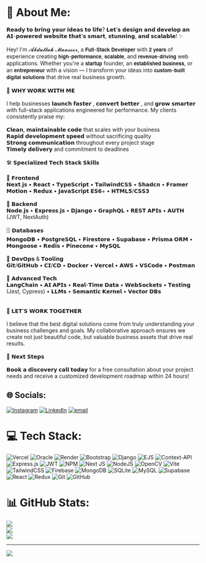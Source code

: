 # 💫 About Me:
𝗥𝗲𝗮𝗱𝘆 𝘁𝗼 𝗯𝗿𝗶𝗻𝗴 𝘆𝗼𝘂𝗿 𝗶𝗱𝗲𝗮𝘀 𝘁𝗼 𝗹𝗶𝗳𝗲? 𝗟𝗲𝘁'𝘀 𝗱𝗲𝘀𝗶𝗴𝗻 𝗮𝗻𝗱 𝗱𝗲𝘃𝗲𝗹𝗼𝗽 𝗮𝗻 𝗔𝗜-𝗽𝗼𝘄𝗲𝗿𝗲𝗱 𝘄𝗲𝗯𝘀𝗶𝘁𝗲 𝘁𝗵𝗮𝘁'𝘀 𝘀𝗺𝗮𝗿𝘁, 𝘀𝘁𝘂𝗻𝗻𝗶𝗻𝗴, 𝗮𝗻𝗱 𝘀𝗰𝗮𝗹𝗮𝗯𝗹𝗲! ✨<br><br>Hey! I'm 𝓐𝓫𝓭𝓾𝓵𝓵𝓪𝓱 𝓜𝓪𝓷𝓼𝓸𝓸𝓻, a 𝗙𝘂𝗹𝗹-𝗦𝘁𝗮𝗰𝗸 𝗗𝗲𝘃𝗲𝗹𝗼𝗽𝗲𝗿 with 𝟮 𝘆𝗲𝗮𝗿𝘀 of experience creating 𝗵𝗶𝗴𝗵-𝗽𝗲𝗿𝗳𝗼𝗿𝗺𝗮𝗻𝗰𝗲, 𝘀𝗰𝗮𝗹𝗮𝗯𝗹𝗲, and 𝗿𝗲𝘃𝗲𝗻𝘂𝗲-𝗱𝗿𝗶𝘃𝗶𝗻𝗴 web applications. Whether you're a 𝘀𝘁𝗮𝗿𝘁𝘂𝗽 founder, an 𝗲𝘀𝘁𝗮𝗯𝗹𝗶𝘀𝗵𝗲𝗱 𝗯𝘂𝘀𝗶𝗻𝗲𝘀𝘀, or an 𝗲𝗻𝘁𝗿𝗲𝗽𝗿𝗲𝗻𝗲𝘂𝗿 with a vision — I transform your ideas into 𝗰𝘂𝘀𝘁𝗼𝗺-𝗯𝘂𝗶𝗹𝘁 𝗱𝗶𝗴𝗶𝘁𝗮𝗹 𝘀𝗼𝗹𝘂𝘁𝗶𝗼𝗻𝘀 that drive real business growth.<br><br>🌟 𝗪𝗛𝗬 𝗪𝗢𝗥𝗞 𝗪𝗜𝗧𝗛 𝗠𝗘<br><br>I help businesses 𝗹𝗮𝘂𝗻𝗰𝗵 𝗳𝗮𝘀𝘁𝗲𝗿 , 𝗰𝗼𝗻𝘃𝗲𝗿𝘁 𝗯𝗲𝘁𝘁𝗲𝗿 , and 𝗴𝗿𝗼𝘄 𝘀𝗺𝗮𝗿𝘁𝗲𝗿 with full-stack applications engineered for performance. My clients consistently praise my:<br><br>𝗖𝗹𝗲𝗮𝗻, 𝗺𝗮𝗶𝗻𝘁𝗮𝗶𝗻𝗮𝗯𝗹𝗲 𝗰𝗼𝗱𝗲 that scales with your business<br>𝗥𝗮𝗽𝗶𝗱 𝗱𝗲𝘃𝗲𝗹𝗼𝗽𝗺𝗲𝗻𝘁 𝘀𝗽𝗲𝗲𝗱 without sacrificing quality<br>𝗦𝘁𝗿𝗼𝗻𝗴 𝗰𝗼𝗺𝗺𝘂𝗻𝗶𝗰𝗮𝘁𝗶𝗼𝗻 throughout every project stage<br>𝗧𝗶𝗺𝗲𝗹𝘆 𝗱𝗲𝗹𝗶𝘃𝗲𝗿𝘆 and commitment to deadlines<br><br>🛠️ 𝗦𝗽𝗲𝗰𝗶𝗮𝗹𝗶𝘇𝗲𝗱 𝗧𝗲𝗰𝗵 𝗦𝘁𝗮𝗰𝗸 𝗦𝗸𝗶𝗹𝗹𝘀<br><br>🎨 𝗙𝗿𝗼𝗻𝘁𝗲𝗻𝗱<br>𝗡𝗲𝘅𝘁.𝗷𝘀 • 𝗥𝗲𝗮𝗰𝘁 • 𝗧𝘆𝗽𝗲𝗦𝗰𝗿𝗶𝗽𝘁 • 𝗧𝗮𝗶𝗹𝘄𝗶𝗻𝗱𝗖𝗦𝗦 • 𝗦𝗵𝗮𝗱𝗰𝗻 • 𝗙𝗿𝗮𝗺𝗲𝗿 𝗠𝗼𝘁𝗶𝗼𝗻 • 𝗥𝗲𝗱𝘂𝘅  • 𝗝𝗮𝘃𝗮𝗦𝗰𝗿𝗶𝗽𝘁 𝗘𝗦𝟲+ • 𝗛𝗧𝗠𝗟𝟱/𝗖𝗦𝗦𝟯<br><br>🔧 𝗕𝗮𝗰𝗸𝗲𝗻𝗱<br>𝗡𝗼𝗱𝗲.𝗷𝘀 • 𝗘𝘅𝗽𝗿𝗲𝘀𝘀.𝗷𝘀 • 𝗗𝗷𝗮𝗻𝗴𝗼 • 𝗚𝗿𝗮𝗽𝗵𝗤𝗟 • 𝗥𝗘𝗦𝗧 𝗔𝗣𝗜𝘀 • 𝗔𝗨𝗧𝗛 (JWT, NextAuth)<br><br>🗄️ 𝗗𝗮𝘁𝗮𝗯𝗮𝘀𝗲𝘀<br>𝗠𝗼𝗻𝗴𝗼𝗗𝗕 • 𝗣𝗼𝘀𝘁𝗴𝗿𝗲𝗦𝗤𝗟 • 𝗙𝗶𝗿𝗲𝘀𝘁𝗼𝗿𝗲 • 𝗦𝘂𝗽𝗮𝗯𝗮𝘀𝗲 • 𝗣𝗿𝗶𝘀𝗺𝗮 𝗢𝗥𝗠 • 𝗠𝗼𝗻𝗴𝗼𝗼𝘀𝗲 • 𝗥𝗲𝗱𝗶𝘀 • 𝗣𝗶𝗻𝗲𝗰𝗼𝗻𝗲 • 𝗠𝘆𝗦𝗤𝗟<br><br>🚀 𝗗𝗲𝘃𝗢𝗽𝘀 & 𝗧𝗼𝗼𝗹𝗶𝗻𝗴<br>𝗚𝗶𝘁/𝗚𝗶𝘁𝗛𝘂𝗯 • 𝗖𝗜/𝗖𝗗 • 𝗗𝗼𝗰𝗸𝗲𝗿 • 𝗩𝗲𝗿𝗰𝗲𝗹 • 𝗔𝗪𝗦 • 𝗩𝗦𝗖𝗼𝗱𝗲 • 𝗣𝗼𝘀𝘁𝗺𝗮𝗻<br><br>🤖 𝗔𝗱𝘃𝗮𝗻𝗰𝗲𝗱 𝗧𝗲𝗰𝗵<br>𝗟𝗮𝗻𝗴𝗖𝗵𝗮𝗶𝗻 • 𝗔𝗜 𝗔𝗣𝗜𝘀 • 𝗥𝗲𝗮𝗹-𝗧𝗶𝗺𝗲 𝗗𝗮𝘁𝗮 • 𝗪𝗲𝗯𝗦𝗼𝗰𝗸𝗲𝘁𝘀 • 𝗧𝗲𝘀𝘁𝗶𝗻𝗴 (Jest, Cypress) • 𝗟𝗟𝗠𝘀 • 𝗦𝗲𝗺𝗮𝗻𝘁𝗶𝗰 𝗞𝗲𝗿𝗻𝗲𝗹 • 𝗩𝗲𝗰𝘁𝗼𝗿 𝗗𝗕𝘀<br><br><br>🤝 𝗟𝗘𝗧'𝗦 𝗪𝗢𝗥𝗞 𝗧𝗢𝗚𝗘𝗧𝗛𝗘𝗥<br><br>I believe that the best digital solutions come from truly understanding your business challenges and goals. My collaborative approach ensures we create not just beautiful code, but valuable business assets that drive real results.<br><br>📅 𝗡𝗲𝘅𝘁 𝗦𝘁𝗲𝗽𝘀<br><br>𝗕𝗼𝗼𝗸 𝗮 𝗱𝗶𝘀𝗰𝗼𝘃𝗲𝗿𝘆 𝗰𝗮𝗹𝗹 𝘁𝗼𝗱𝗮𝘆 for a free consultation about your project needs and receive a customized development roadmap within 24 hours!


## 🌐 Socials:
[![Instagram](https://img.shields.io/badge/Instagram-%23E4405F.svg?logo=Instagram&logoColor=white)](https://instagram.com/abdul.ah786) [![LinkedIn](https://img.shields.io/badge/LinkedIn-%230077B5.svg?logo=linkedin&logoColor=white)](https://linkedin.com/in/abdullah-608-mansoor) [![email](https://img.shields.io/badge/Email-D14836?logo=gmail&logoColor=white)](mailto:abdullahmansoor608@gmail.com) 

# 💻 Tech Stack:
![Vercel](https://img.shields.io/badge/vercel-%23000000.svg?style=for-the-badge&logo=vercel&logoColor=white) ![Oracle](https://img.shields.io/badge/Oracle-F80000?style=for-the-badge&logo=oracle&logoColor=white) ![Render](https://img.shields.io/badge/Render-%46E3B7.svg?style=for-the-badge&logo=render&logoColor=white) ![Bootstrap](https://img.shields.io/badge/bootstrap-%238511FA.svg?style=for-the-badge&logo=bootstrap&logoColor=white) ![Django](https://img.shields.io/badge/django-%23092E20.svg?style=for-the-badge&logo=django&logoColor=white) ![EJS](https://img.shields.io/badge/ejs-%23B4CA65.svg?style=for-the-badge&logo=ejs&logoColor=black) ![Context-API](https://img.shields.io/badge/Context--Api-000000?style=for-the-badge&logo=react) ![Express.js](https://img.shields.io/badge/express.js-%23404d59.svg?style=for-the-badge&logo=express&logoColor=%2361DAFB) ![JWT](https://img.shields.io/badge/JWT-black?style=for-the-badge&logo=JSON%20web%20tokens) ![NPM](https://img.shields.io/badge/NPM-%23CB3837.svg?style=for-the-badge&logo=npm&logoColor=white) ![Next JS](https://img.shields.io/badge/Next-black?style=for-the-badge&logo=next.js&logoColor=white) ![NodeJS](https://img.shields.io/badge/node.js-6DA55F?style=for-the-badge&logo=node.js&logoColor=white) ![OpenCV](https://img.shields.io/badge/opencv-%23white.svg?style=for-the-badge&logo=opencv&logoColor=white) ![Vite](https://img.shields.io/badge/vite-%23646CFF.svg?style=for-the-badge&logo=vite&logoColor=white) ![TailwindCSS](https://img.shields.io/badge/tailwindcss-%2338B2AC.svg?style=for-the-badge&logo=tailwind-css&logoColor=white) ![Firebase](https://img.shields.io/badge/firebase-a08021?style=for-the-badge&logo=firebase&logoColor=ffcd34) ![MongoDB](https://img.shields.io/badge/MongoDB-%234ea94b.svg?style=for-the-badge&logo=mongodb&logoColor=white) ![SQLite](https://img.shields.io/badge/sqlite-%2307405e.svg?style=for-the-badge&logo=sqlite&logoColor=white) ![MySQL](https://img.shields.io/badge/mysql-4479A1.svg?style=for-the-badge&logo=mysql&logoColor=white) ![Supabase](https://img.shields.io/badge/Supabase-3ECF8E?style=for-the-badge&logo=supabase&logoColor=white) ![React](https://img.shields.io/badge/react-%2320232a.svg?style=for-the-badge&logo=react&logoColor=%2361DAFB) ![Redux](https://img.shields.io/badge/redux-%23593d88.svg?style=for-the-badge&logo=redux&logoColor=white) ![Git](https://img.shields.io/badge/git-%23F05033.svg?style=for-the-badge&logo=git&logoColor=white) ![GitHub](https://img.shields.io/badge/github-%23121011.svg?style=for-the-badge&logo=github&logoColor=white)
# 📊 GitHub Stats:
![](https://github-readme-stats.vercel.app/api?username=Abdullah-608&theme=tokyonight&hide_border=false&include_all_commits=true&count_private=false)<br/>
![](https://nirzak-streak-stats.vercel.app/?user=Abdullah-608&theme=tokyonight&hide_border=false)<br/>
![](https://github-readme-stats.vercel.app/api/top-langs/?username=Abdullah-608&theme=tokyonight&hide_border=false&include_all_commits=true&count_private=false&layout=compact)

---
[![](https://visitcount.itsvg.in/api?id=Abdullah-608&icon=0&color=0)](https://visitcount.itsvg.in)

<!-- Proudly created with GPRM ( https://gprm.itsvg.in ) -->
